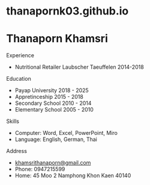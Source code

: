 # thanapornk03.github.io
# Thanaporn Khamsri
Experience
- Nutritional Retailer Laubscher Taeuffelen 2014-2018

Education
- Payap University 2018 - 2025
- Appretinceship 2015 - 2018
- Secondary School 2010 - 2014
- Elementary School 2005 - 2010

Skills
- Computer: Word, Excel, PowerPoint, Miro
- Language: English, German, Thai

Address
- khamsrithanaporn@gmail.com
- Phone: 0947215599
- Home: 45 Moo 2 Namphong Khon Kaen 40140

